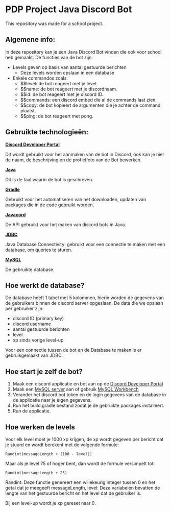 # PDP Project Java Discord Bot

This repository was made for a school project.

## Algemene info:

In deze repository kan je een Java Discord Bot vinden die ook voor school heb gemaakt. De functies van de bot zijn:

- Levels geven op basis van aantal gestuurde berichten
  - Deze levels worden opslaan in een database 
- Enkele commandos zoals:
  - $$level: de bot reageert met je level.
  - $$name: de bot reageert met je discordnaam.
  - $$id: de bot reageert met je discord ID.
  - $$commands: een discord embed die al de commands laat zien.
  - $$copy: de bot kopieert de argumenten die je achter de command plaatst.
  - $$ping: de bot reageert met pong.

## Gebruikte technologieën:

**[Discord Developer Portal](https://discord.com/developers/)**

Dit wordt gebruikt voor het aanmaken van de bot in Discord, ook kan je hier de naam, de beschrijving en de profielfoto van de Bot bewerken.

**[Java](https://www.java.com/)**

Dit is de taal waarin de bot is geschreven.

**[Gradle](https://gradle.org)**

Gebruikt voor het automatiseren van het downloaden, updaten van packages die in de code gebruikt worden.

**[Javacord](https://javacord.org/)**

De API gebruikt voor het maken van discord bots in Java.

**[JDBC](https://docs.oracle.com/javase/8/docs/technotes/guides/jdbc/)**

Java Database Connectivity: gebruikt voor een connectie te maken met een database, om queries te sturen.

**[MySQL](https://www.mysql.com/)**

De gebruikte database.


## Hoe werkt de database?

De database heeft 1 tabel met 5 kolommen, hierin worden de gegevens van de gebruikers binnen de discord server opgeslaan. De data die we opslaan per gebruiker zijn:

- discord ID (primary key)
- discord username
- aantal gestuurde berichten
- level
- xp sinds vorige level-up

Voor een connectie tussen de bot en de Database te maken is er gebruikgemaakt van JDBC.
## Hoe start je zelf de bot?

1. Maak een discord applicatie en bot aan op de [Discord Developer Portal](https://discord.com/developers/)
2. Maak een [MySQL server](https://dev.mysql.com/downloads/mysql/) aan of gebruik [MySQL Workbench](https://dev.mysql.com/downloads/workbench/)
3. Verander het discord bot token en de login gegevens van de database in de applicatie naar je eigen gegevens.
4. Run het build.gradle bestand zodat je de gebruikte packages installeert.
5. Run de applicatie.

## Hoe werken de levels

Voor elk level moet je 1000 xp krijgen, de xp wordt gegeven per bericht dat je stuurd en wordt berekent met de volgende formule:

    Randint(messageLength + (100 - level))

Maar als je level 75 of hoger bent, dan wordt de formule versimpelt tot:

    Randint(messageLength + 25)

Randint: 
Deze functie genereert een willekeurig integer tussen 0 en het getal dat je meegeeft
messageLength, level:
Deze variabelen bevatten de lengte van het gestuurde bericht en het level dat de gebruiker is.

Bij een level-up wordt je xp gereset naar 0.
